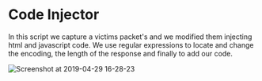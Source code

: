 # Code Injector

In this script we capture a victims packet's and we modified them injecting html and javascript code.
We use regular expressions to locate and change the encoding, the length of the response and finally to add our code.

![Screenshot at 2019-04-29 16-28-23](https://user-images.githubusercontent.com/21143253/56902184-54e14e80-6a5f-11e9-822d-f9e05957dd01.png)

